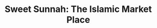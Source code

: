 ---
title: "Sweet Sunnah: The Islamic Market Place"
url: /camden/sweet-sunnah-the-islamic-market-place/
shop: variety store
---